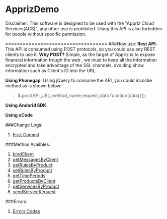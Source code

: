 ApprizDemo
===================================
Disclaimer:
This software is designed to be used with the "Appriz Cloud Services(ACS)", any other use is prohibited. Using this API is also forbidden for people without specific permission.

===================================
###How use:
**Rest API:** This API is consumed using POST protocols, so you could use any REST clients to use it. **Why POST?** Simple, as the target of Appriz is to expose financial  information trough  the web , we must to keep all the information encrypted and take advantage  of the SSL channels, avoiding show information such as Client's ID into the URL.

**Using Phonegap**: Using jQuery to consume the API,  you could invocke method as is shown below:
> $.post(API_URL,method_name,request_data function(data){});

**Using Andorid SDK**:

**Using xCode**

###Change Logs:
  1. [First Commit](changelogs/2014-07.18.md)

###Methos Availbles:
  1. [bindClient](doc/bindClient.md)
  2. [getMessagesByClient]()
  3. [getRulesByProduct]()
  4. [setRulesByProduct]()
  5. [getTimePeriods]()
  6. [getProductsByClient]()
  7. [getServicesByProduct]()
  8. [sendServiceRequest]()

###Errors:
  1. [Errors Codes]()

